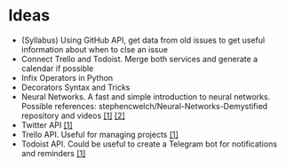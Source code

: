# Ideas

* (Syllabus) Using GitHub API, get data from old issues to get useful information about when to clse an issue
* Connect Trello and Todoist. Merge both services and generate a calendar if possible
* Infix Operators in Python
* Decorators Syntax and Tricks
* Neural Networks. A fast and simple introduction to neural networks. Possible references: stephencwelch/Neural-Networks-Demystified repository and videos [[1]](https://github.com/stephencwelch/Neural-Networks-Demystified) [[2]](http://lumiverse.io/series/neural-networks-demystified)
* Twitter API [[1]](https://dev.twitter.com/rest/public)
* Trello API. Useful for managing projects [[1]](https://developers.trello.com/)
* Todoist API. Could be useful to create a Telegram bot for notifications and reminders [[1]](https://developer.todoist.com/#api-overview)